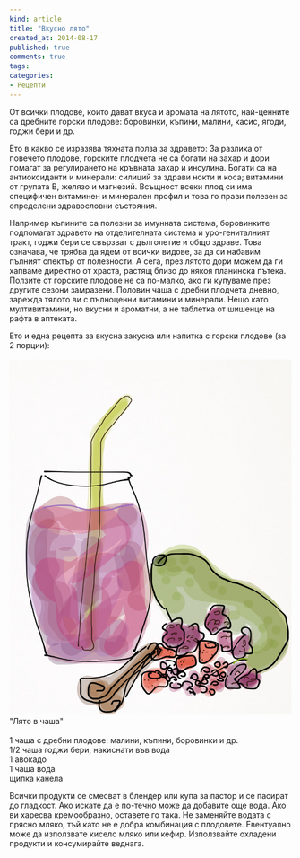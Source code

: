 ```yaml
---
kind: article
title: "Вкусно лято"
created_at: 2014-08-17 
published: true
comments: true
tags:
categories:
- Рецепти
--- 
```

От всички плодове, които дават вкуса и аромата на лятото, най-ценните са дребните горски плодове: боровинки, къпини, малини, касис, ягоди, годжи бери и др. 

Ето в какво се изразява тяхната полза за здравето: За разлика от повечето плодове, горските плодчета не са богати на захар и дори помагат за регулирането на кръвната захар и инсулина. Богати са на антиоксиданти и минерали: силиций за здрави нокти и коса; витамини от групата В, желязо и магнезий. Всъщност всеки плод си има специфичен витаминен и минерален профил и това го прави полезен за определени здравословни състояния.<br />
<!-- more -->
Например къпините са полезни за имунната система, боровинките подпомагат здравето на отделителната система и уро-гениталният тракт, годжи бери се свързват с дълголетие и общо здраве. Това означава, че трябва да ядем от всички видове, за да си набавим пълният спектър от полезности. А сега, през лятото дори можем да ги хапваме директно от храста, растящ близо до някоя планинска пътека.<br />
Ползите от горските плодове не са по-малко, ако ги купуваме през другите сезони замразени. Половин чаша с дребни плодчета дневно, зарежда тялото ви с пълноценни витамини и минерали. Нещо като мултивитамини, но вкусни и ароматни, а не таблетка от шишенце на рафта в аптеката.

Ето и една рецепта за вкусна закуска или напитка с горски плодове (за 2 порции):<br /><br />
![Плодова напитка](/images/posts/Berries.jpg)
"Лято в чаша"<br /><br />
1 чаша с дребни плодове: малини, къпини, боровинки и др.<br />
1/2 чаша годжи бери, накиснати във вода<br />
1 авокадо<br />
1 чаша вода<br />
щипка канела<br />

Всички продукти се смесват в блендер или купа за пастор и се пасират до гладкост. Ако искате да е по-течно може да добавите още вода. Ако ви харесва кремообразно, оставете го така. Не заменяйте водата с прясно мляко, тъй като не е добра комбинация с плодовете. Евентуално може да използвате кисело мляко или кефир. Използвайте охладени продукти и консумирайте веднага.